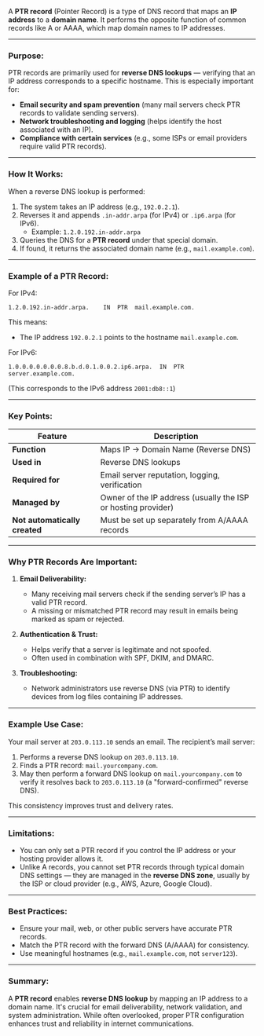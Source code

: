 A **PTR record** (Pointer Record) is a type of DNS record that maps an **IP address** to a **domain name**. It performs the opposite function of common records like A or AAAA, which map domain names to IP addresses.

---

### Purpose:

PTR records are primarily used for **reverse DNS lookups** — verifying that an IP address corresponds to a specific hostname. This is especially important for:

- **Email security and spam prevention** (many mail servers check PTR records to validate sending servers).
- **Network troubleshooting and logging** (helps identify the host associated with an IP).
- **Compliance with certain services** (e.g., some ISPs or email providers require valid PTR records).

---

### How It Works:

When a reverse DNS lookup is performed:

1. The system takes an IP address (e.g., `192.0.2.1`).
2. Reverses it and appends `.in-addr.arpa` (for IPv4) or `.ip6.arpa` (for IPv6).
   - Example: `1.2.0.192.in-addr.arpa`
3. Queries the DNS for a **PTR record** under that special domain.
4. If found, it returns the associated domain name (e.g., `mail.example.com`).

---

### Example of a PTR Record:

For IPv4:

```
1.2.0.192.in-addr.arpa.    IN  PTR  mail.example.com.
```

This means:

- The IP address `192.0.2.1` points to the hostname `mail.example.com`.

For IPv6:

```
1.0.0.0.0.0.0.0.8.b.d.0.1.0.0.2.ip6.arpa.  IN  PTR  server.example.com.
```

(This corresponds to the IPv6 address `2001:db8::1`)

---

### Key Points:

| Feature                       | Description                                                   |
| ----------------------------- | ------------------------------------------------------------- |
| **Function**                  | Maps IP → Domain Name (Reverse DNS)                           |
| **Used in**                   | Reverse DNS lookups                                           |
| **Required for**              | Email server reputation, logging, verification                |
| **Managed by**                | Owner of the IP address (usually the ISP or hosting provider) |
| **Not automatically created** | Must be set up separately from A/AAAA records                 |

---

### Why PTR Records Are Important:

1. **Email Deliverability:**

   - Many receiving mail servers check if the sending server’s IP has a valid PTR record.
   - A missing or mismatched PTR record may result in emails being marked as spam or rejected.

2. **Authentication & Trust:**

   - Helps verify that a server is legitimate and not spoofed.
   - Often used in combination with SPF, DKIM, and DMARC.

3. **Troubleshooting:**
   - Network administrators use reverse DNS (via PTR) to identify devices from log files containing IP addresses.

---

### Example Use Case:

Your mail server at `203.0.113.10` sends an email. The recipient’s mail server:

1. Performs a reverse DNS lookup on `203.0.113.10`.
2. Finds a PTR record: `mail.yourcompany.com`.
3. May then perform a forward DNS lookup on `mail.yourcompany.com` to verify it resolves back to `203.0.113.10` (a "forward-confirmed" reverse DNS).

This consistency improves trust and delivery rates.

---

### Limitations:

- You can only set a PTR record if you control the IP address or your hosting provider allows it.
- Unlike A records, you cannot set PTR records through typical domain DNS settings — they are managed in the **reverse DNS zone**, usually by the ISP or cloud provider (e.g., AWS, Azure, Google Cloud).

---

### Best Practices:

- Ensure your mail, web, or other public servers have accurate PTR records.
- Match the PTR record with the forward DNS (A/AAAA) for consistency.
- Use meaningful hostnames (e.g., `mail.example.com`, not `server123`).

---

### Summary:

A **PTR record** enables **reverse DNS lookup** by mapping an IP address to a domain name. It's crucial for email deliverability, network validation, and system administration. While often overlooked, proper PTR configuration enhances trust and reliability in internet communications.
